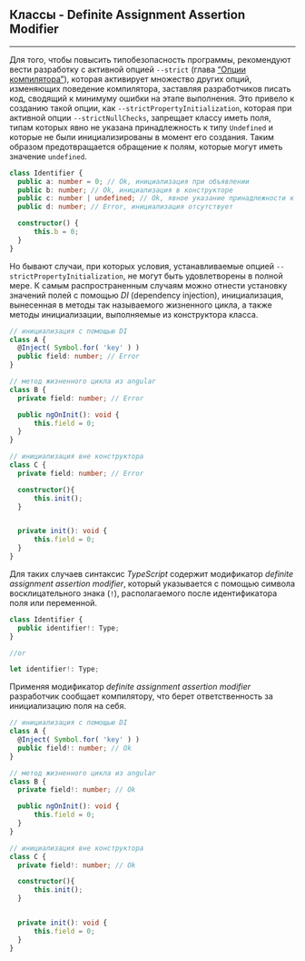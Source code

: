 ## Классы - Definite Assignment Assertion Modifier
________________

Для того, чтобы повысить типобезопасность программы, рекомендуют вести разработку с активной опцией `--strict` (глава [“Опции компилятора”]()), которая активирует множество других опций, изменяющих поведение компилятора, заставляя разработчиков писать код, сводящий к минимуму ошибки на этапе выполнения. Это привело к созданию такой опции, как `--strictPropertyInitialization`, которая при активной опции `--strictNullChecks`, запрещает классу иметь поля, типам которых явно не указана принадлежность к типу `Undefined` и которые не были инициализированы в момент его создания. Таким образом предотвращается обращение к полям, которые могут иметь значение `undefined`.

~~~~~typescript
class Identifier {
  public a: number = 0; // Ok, инициализация при объявлении
  public b: number; // Ok, инициализация в конструкторе
  public c: number | undefined; // Ok, явное указание принадлежности к типу Undefined
  public d: number; // Error, инициализация отсутствует

  constructor() {
      this.b = 0;
  }
}
~~~~~

Но бывают случаи, при которых условия, устанавливаемые опцией `--strictPropertyInitialization`, не могут быть удовлетворены в полной мере. К самым распространенным случаям можно отнести установку значений полей с помощью *DI* (dependency injection), инициализация, вынесенная в методы так называемого жизненного цикла, а также методы инициализации, выполняемые из конструктора класса. 

~~~~~typescript
// инициализация с помощью DI
class A {
  @Inject( Symbol.for( 'key' ) )
  public field: number; // Error
}
~~~~~

~~~~~typescript
// метод жизненного цикла из angular
class B {
  private field: number; // Error

  public ngOnInit(): void {
      this.field = 0;
  }
}
~~~~~

~~~~~typescript
// инициализация вне конструктора
class C {
  private field: number; // Error

  constructor(){
      this.init();
  }


  private init(): void {
      this.field = 0;
  }
}
~~~~~

Для таких случаев синтаксис *TypeScript* содержит модификатор *definite assignment assertion modifier*, который указывается с помощью символа восклицательного знака (`!`), располагаемого после идентификатора поля или переменной.

~~~~~typescript
class Identifier {
  public identifier!: Type;
}

//or

let identifier!: Type;
~~~~~

Применяя модификатор *definite assignment assertion modifier* разработчик сообщает компилятору, что берет ответственность за инициализацию поля на себя.

~~~~~typescript
// инициализация с помощью DI
class A {
  @Inject( Symbol.for( 'key' ) )
  public field!: number; // Ok
}
~~~~~

~~~~~typescript
// метод жизненного цикла из angular
class B {
  private field!: number; // Ok

  public ngOnInit(): void {
      this.field = 0;
  }
}
~~~~~

~~~~~typescript
// инициализация вне конструктора
class C {
  private field!: number; // Ok

  constructor(){
      this.init();
  }


  private init(): void {
      this.field = 0;
  }
}
~~~~~
